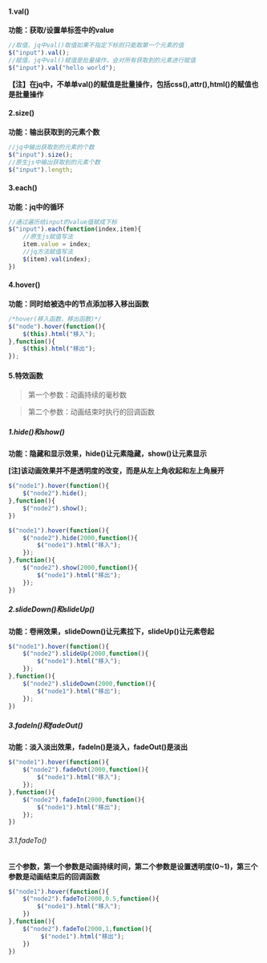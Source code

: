 #### 1.val()

**功能：获取/设置单标签中的value**

```javascript
//取值，jq中val()取值如果不指定下标则只能取第一个元素的值
$("input").val();
//赋值，jq中val()赋值是批量操作，会对所有获取到的元素进行赋值
$("input").val("hello world");
```

**【注】在jq中，不单单val()的赋值是批量操作，包括css(),attr(),html()的赋值也是批量操作**

#### 2.size()

**功能：输出获取到的元素个数**

```javascript
//jq中输出获取到的元素的个数
$("input").size();
//原生js中输出获取到的元素个数
$("input").length;
```

#### 3.each()

**功能：jq中的循环**

```javascript
//通过遍历给input的value值赋成下标
$("input").each(function(index,item){
    //原生js赋值写法
    item.value = index;
    //jq方法赋值写法
    $(item).val(index);
})
```

#### 4.hover()

**功能：同时给被选中的节点添加移入移出函数**

```javascript
/*hover(移入函数，移出函数)*/
$("node").hover(function(){
    $(this).html("移入");
},function(){
    $(this).html("移出");
});
```

#### 5.特效函数

>第一个参数：动画持续的毫秒数

> 第二个参数：动画结束时执行的回调函数

##### 1.hide()和show()

**功能：隐藏和显示效果，hide()让元素隐藏，show()让元素显示**

**[注]该动画效果并不是透明度的改变，而是从左上角收起和左上角展开**

```javascript
$("node1").hover(function(){
    $("node2").hide();
},function(){
    $("node2").show();
})
```

```javascript
$("node1").hover(function(){
    $("node2").hide(2000,function(){
        $("node1").html("移入");
    });
},function(){
    $("node2").show(2000,function(){
        $("node1").html("移出");
    });
})
```

##### 2.slideDown()和slideUp()

**功能：卷闸效果，slideDown()让元素拉下，slideUp()让元素卷起**

```javascript
$("node1").hover(function(){
    $("node2").slideUp(2000,function(){
        $("node1").html("移入");
    });
},function(){
    $("node2").slideDown(2000,function(){
        $("node1").html("移出");
    });
})
```

##### 3.fadeIn()和fadeOut()

**功能：淡入淡出效果，fadeIn()是淡入，fadeOut()是淡出**

```javascript
$("node1").hover(function(){
    $("node2").fadeOut(2000,function(){
        $("node1").html("移入");
    });
},function(){
    $("node2").fadeIn(2000,function(){
        $("node1").html("移出");
    });
})
```

###### 3.1.fadeTo()

**三个参数，第一个参数是动画持续时间，第二个参数是设置透明度(0~1)，第三个参数是动画结束后的回调函数**

```javascript
$("node1").hover(function(){
    $("node2").fadeTo(2000,0.5,function(){
        $("node1").html("移入");
    })
},function(){
    $("node2").fadeTo(2000,1,function(){
         $("node1").html("移出");
    })
})
```

